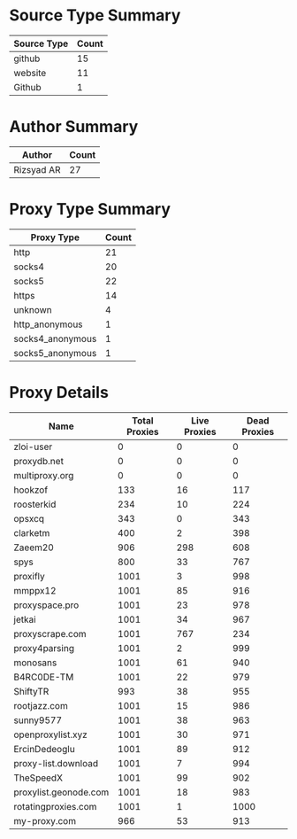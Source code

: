 # Source Type Summary

| Source Type | Count |
|-------------|-------|
| github | 15 |
| website | 11 |
| Github | 1 |


# Author Summary

| Author | Count |
|--------|-------|
| Rizsyad AR | 27 |


# Proxy Type Summary

| Proxy Type | Count |
|------------|-------|
| http | 21 |
| socks4 | 20 |
| socks5 | 22 |
| https | 14 |
| unknown | 4 |
| http_anonymous | 1 |
| socks4_anonymous | 1 |
| socks5_anonymous | 1 |


# Proxy Details

| Name | Total Proxies | Live Proxies | Dead Proxies |
|------|---------------|--------------|---------------|
| zloi-user | 0 | 0 | 0 |
| proxydb.net | 0 | 0 | 0 |
| multiproxy.org | 0 | 0 | 0 |
| hookzof | 133 | 16 | 117 |
| roosterkid | 234 | 10 | 224 |
| opsxcq | 343 | 0 | 343 |
| clarketm | 400 | 2 | 398 |
| Zaeem20 | 906 | 298 | 608 |
| spys | 800 | 33 | 767 |
| proxifly | 1001 | 3 | 998 |
| mmppx12 | 1001 | 85 | 916 |
| proxyspace.pro | 1001 | 23 | 978 |
| jetkai | 1001 | 34 | 967 |
| proxyscrape.com | 1001 | 767 | 234 |
| proxy4parsing | 1001 | 2 | 999 |
| monosans | 1001 | 61 | 940 |
| B4RC0DE-TM | 1001 | 22 | 979 |
| ShiftyTR | 993 | 38 | 955 |
| rootjazz.com | 1001 | 15 | 986 |
| sunny9577 | 1001 | 38 | 963 |
| openproxylist.xyz | 1001 | 30 | 971 |
| ErcinDedeoglu | 1001 | 89 | 912 |
| proxy-list.download | 1001 | 7 | 994 |
| TheSpeedX | 1001 | 99 | 902 |
| proxylist.geonode.com | 1001 | 18 | 983 |
| rotatingproxies.com | 1001 | 1 | 1000 |
| my-proxy.com | 966 | 53 | 913 |
